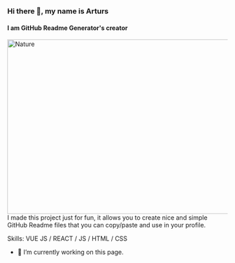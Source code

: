 ### Hi there 👋, my name is Arturs
#### I am GitHub Readme Generator's creator

 <img src="https://i.postimg.cc/LsrfT3BL/Blue-and-White-Modern-Business-Facebook-Cover-1.png" alt="Nature" width="800" height="400">
I made this project just for fun, it allows you to create nice and simple GitHub Readme files that you can copy/paste and use in your profile.

Skills: VUE JS / REACT / JS / HTML / CSS

- 🔭 I’m currently working on this page. 




